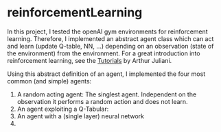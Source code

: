 # reinforcementLearning

In this project, I tested the openAI gym environments for reinforcement learning. Therefore, I implemented an abstract agent class which can act and learn (update Q-table, NN, ...) depending on an observation (state of the environment) from the environment.
For a great introduction into reinforcement learning, see the [Tutorials](https://medium.com/emergent-future/simple-reinforcement-learning-with-tensorflow-part-0-q-learning-with-tables-and-neural-networks-d195264329d0) by Arthur Juliani.

Using this abstract definition of an agent, I implemented the four most common (and simple) agents:
1. A random acting agent: The singlest agent. Independent on the observation it performs a random action and does not learn.
2. An agent exploiting a Q-Tabular:
3. An agent with a (single layer) neural network
4. 

